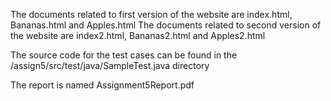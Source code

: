 The documents related to first version of the website are index.html, Bananas.html and Apples.html
The documents related to second version of the website are index2.html, Bananas2.html and Apples2.html

The source code for the test cases can be found in the /assign5/src/test/java/SampleTest.java directory

The report is named Assignment5Report.pdf

